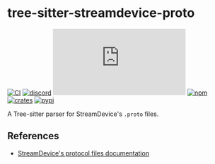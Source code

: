 # tree-sitter-streamdevice-proto

[![CI][ci]](https://github.com/minijackson/tree-sitter-streamdevice-proto/actions/workflows/ci.yml)
[![discord][discord]](https://discord.gg/w7nTvsVJhm)
[![matrix][matrix]](https://matrix.to/#/#tree-sitter-chat:matrix.org)
[![npm][npm]](https://www.npmjs.com/package/tree-sitter-streamdevice-proto)
[![crates][crates]](https://crates.io/crates/tree-sitter-streamdevice-proto)
[![pypi][pypi]](https://pypi.org/project/tree-sitter-streamdevice-proto/)

A Tree-sitter parser for StreamDevice's `.proto` files.

## References

- [StreamDevice's protocol files documentation](https://paulscherrerinstitute.github.io/StreamDevice/protocol.html)

[ci]: https://img.shields.io/github/actions/workflow/status/minijackson/tree-sitter-streamdevice-proto/ci.yml?logo=github&label=CI
[discord]: https://img.shields.io/discord/1063097320771698699?logo=discord&label=discord
[matrix]: https://img.shields.io/matrix/tree-sitter-chat%3Amatrix.org?logo=matrix&label=matrix
[npm]: https://img.shields.io/npm/v/tree-sitter-streamdevice-proto?logo=npm
[crates]: https://img.shields.io/crates/v/tree-sitter-streamdevice-proto?logo=rust
[pypi]: https://img.shields.io/pypi/v/tree-sitter-streamdevice-proto?logo=pypi&logoColor=ffd242
